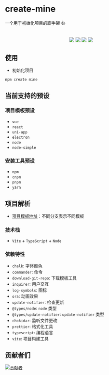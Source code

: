 # create-mine

一个用于初始化项目的脚手架 👍

<h2 align="center">
  <a href="https://www.npmjs.com/package/create-mine"><img src="https://img.shields.io/npm/v/create-mine.svg?logo=npm" /></a>
  <a href="https://www.npmjs.com/package/create-mine"><img src="https://img.shields.io/npm/dt/create-mine?logo=Markdown" /></a>
  <a href="https://www.npmjs.com/package/create-mine"><img src="https://packagephobia.com/badge?p=create-mine" /></a>
  <a href="https://github.com/biaov/create-mine/blob/master/LICENSE"><img src="https://img.shields.io/badge/license-MIT-green?logo=Unlicense" /></a>
</h2>

## 使用

- 初始化项目

```Basic
npm create mine
```

## 当前支持的预设

### 项目模板预设

- `vue`
- `react`
- `uni-app`
- `electron`
- `node`
- `node-simple`

### 安装工具预设

- `npm`
- `cnpm`
- `pnpm`
- `yarn`

## 项目解析

- [项目模板地址](https://github.com/biaov/project-template)：不同分支表示不同模板

### 技术栈

- `Vite` + `TypeScript` + `Node`

### 依赖特性

- `chalk`: 字体颜色
- `commander`: 命令
- `download-git-repo`: 下载模板工具
- `inquirer`: 用户交互
- `log-symbols`: 图标
- `ora`: 动画效果
- `update-notifier`: 检查更新
- `@types/node`: `node` 类型
- `@types/update-notifier`: `update-notifier` 类型
- `chokidar`: 监听文件更改
- `prettier`: 格式化工具
- `typescript`: 编程语言
- `vite`: 项目构建工具

## 贡献者们

[![贡献者](https://contrib.rocks/image?repo=biaov/create-mine)](https://github.com/biaov/create-mine/graphs/contributors)
